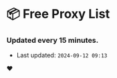 # :package: Free Proxy List
### Updated every 15 minutes.

- Last updated: `2024-09-12 09:13`

:heart:
